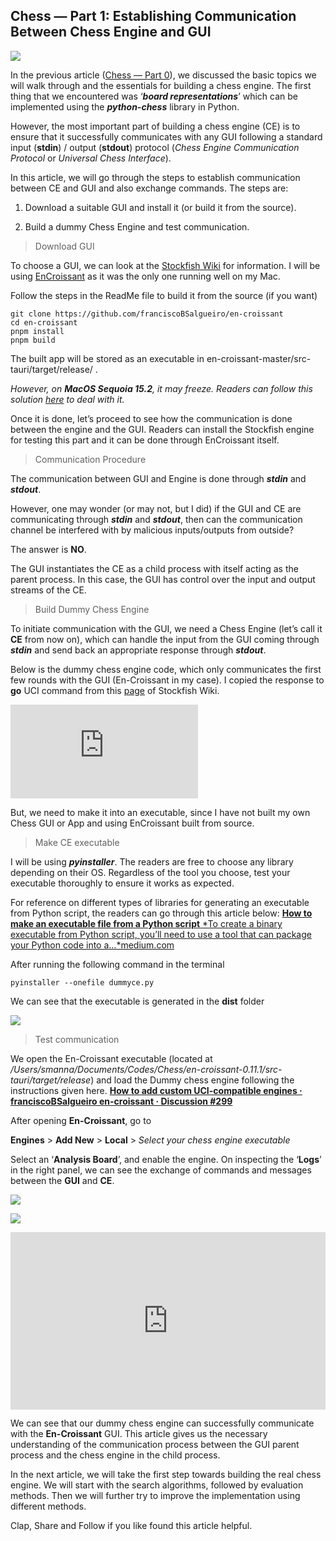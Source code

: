 
## Chess — Part 1: Establishing Communication Between Chess Engine and GUI

![](https://cdn-images-1.medium.com/max/2000/1*pDM2AKEjUMfVzEOXt19Z5A.jpeg)

In the previous article ([Chess — Part 0](https://medium.com/the-owl/chess-part-0-introduction-to-chess-programming-basics-b70541d93f0f)), we discussed the basic topics we will walk through and the essentials for building a chess engine. The first thing that we encountered was ‘***board representations***’ which can be implemented using the ***python-chess*** library in Python.

However, the most important part of building a chess engine (CE) is to ensure that it successfully communicates with any GUI following a standard input (**stdin**) / output (**stdout**) protocol (*Chess Engine Communication Protocol* or *Universal Chess Interface*).

In this article, we will go through the steps to establish communication between CE and GUI and also exchange commands. The steps are:

 1. Download a suitable GUI and install it (or build it from the source).

 2. Build a dummy Chess Engine and test communication.
>  Download GUI

To choose a GUI, we can look at the [Stockfish Wiki](https://github.com/official-stockfish/Stockfish/wiki/Download-and-usage#download-a-chess-gui) for information. I will be using [EnCroissant](https://github.com/franciscoBSalgueiro/en-croissant) as it was the only one running well on my Mac.

Follow the steps in the ReadMe file to build it from the source (if you want)

    git clone https://github.com/franciscoBSalgueiro/en-croissant
    cd en-croissant
    pnpm install
    pnpm build

The built app will be stored as an executable in en-croissant-master/src-tauri/target/release/ .

*However, on **MacOS Sequoia 15.2**, it may freeze. Readers can follow this solution [here](https://github.com/franciscoBSalgueiro/en-croissant/issues/412) to deal with it.*

Once it is done, let’s proceed to see how the communication is done between the engine and the GUI. Readers can install the Stockfish engine for testing this part and it can be done through EnCroissant itself.
>  Communication Procedure

The communication between GUI and Engine is done through ***stdin*** and ***stdout***.

However, one may wonder (or may not, but I did) if the GUI and CE are communicating through ***stdin*** and ***stdout***, then can the communication channel be interfered with by malicious inputs/outputs from outside?

The answer is **NO**.

The GUI instantiates the CE as a child process with itself acting as the parent process. In this case, the GUI has control over the input and output streams of the CE.
>  Build Dummy Chess Engine

To initiate communication with the GUI, we need a Chess Engine (let’s call it **CE** from now on), which can handle the input from the GUI coming through ***stdin*** and send back an appropriate response through ***stdout***.

Below is the dummy chess engine code, which only communicates the first few rounds with the GUI (En-Croissant in my case). I copied the response to **go** UCI command from this [page](https://official-stockfish.github.io/docs/stockfish-wiki/UCI-&-Commands.html) of Stockfish Wiki.

 <iframe src="https://medium.com/media/c3869881a89ea5544159863dbfcc2a18" frameborder=0></iframe>

But, we need to make it into an executable, since I have not built my own Chess GUI or App and using EnCroissant built from source.
>  Make CE executable

I will be using ***pyinstaller***. The readers are free to choose any library depending on their OS. Regardless of the tool you choose, test your executable thoroughly to ensure it works as expected.

For reference on different types of libraries for generating an executable from Python script, the readers can go through this article below:
[**How to make an executable file from a Python script**
*To create a binary executable from Python script, you’ll need to use a tool that can package your Python code into a…*medium.com](https://medium.com/the-owl/how-to-make-an-executable-file-from-a-python-script-d1853f27692e)

After running the following command in the terminal

    pyinstaller --onefile dummyce.py

We can see that the executable is generated in the **dist** folder

![](https://cdn-images-1.medium.com/max/3392/1*qH6B7v0nkqC3nCKd9CLGow.png)
>  Test communication

We open the En-Croissant executable (located at */Users/smanna/Documents/Codes/Chess/en-croissant-0.11.1/src-tauri/target/release*) and load the Dummy chess engine following the instructions given here.
[**How to add custom UCI-compatible engines · franciscoBSalgueiro en-croissant · Discussion #299**](https://github.com/franciscoBSalgueiro/en-croissant/discussions/299#discussioncomment-9437761)

After opening **En-Croissant**, go to

**Engines** > **Add New** > **Local** > *Select your chess engine executable*

Select an ‘**Analysis Board**’, and enable the engine. On inspecting the ‘**Logs**’ in the right panel, we can see the exchange of commands and messages between the **GUI** and **CE**.

![](https://cdn-images-1.medium.com/max/2788/1*T70J6SiFUvjsVeTBiemkSw.png)

![](https://cdn-images-1.medium.com/max/2788/1*ogPtBh0NXguz5k7yM8cV5w.png)

<div style="position: relative; width: 100%; padding-bottom: 56.25%">
<iframe src="https://www.youtube.com/embed/fjjPVmIVep0" 
        title="Demo of communication between dummy chess engine and En-Croissant" frameborder="0" allowfullscreen
        allow="accelerometer; autoplay; clipboard-write; encrypted-media; gyroscope; picture-in-picture" 
        style="position: absolute; width: 100%; height: 100%;">
</iframe>
</div>

We can see that our dummy chess engine can successfully communicate with the **En-Croissant** GUI. This article gives us the necessary understanding of the communication process between the GUI parent process and the chess engine in the child process.

In the next article, we will take the first step towards building the real chess engine. We will start with the search algorithms, followed by evaluation methods. Then we will further try to improve the implementation using different methods.

Clap, Share and Follow if you like found this article helpful.
